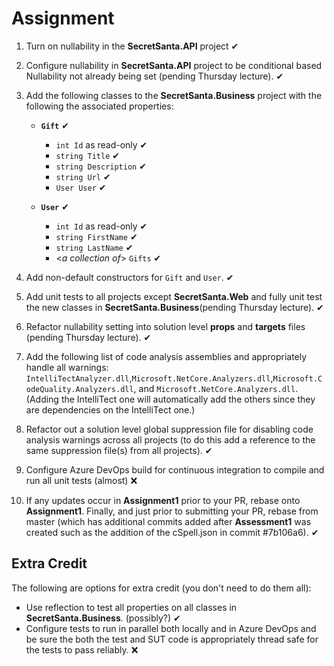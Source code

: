 # Assignment

1. Turn on nullability in the **SecretSanta.API** project ✔
2. Configure nullability in **SecretSanta.API** project to be conditional based Nullability not already being set (pending Thursday lecture). ✔
3. Add the following classes to the **SecretSanta.Business** project with the following the associated properties:
   - **`Gift`** ✔
     - `int Id` as read-only ✔
     - `string Title` ✔
     - `string Description` ✔
     - `string Url` ✔
     - `User User` ✔

   - **`User`** ✔
     - `int Id` as read-only ✔
     - `string FirstName` ✔
     - `string LastName` ✔
     - <*a collection of*> `Gifts` ✔

4. Add non-default constructors for `Gift` and `User`. ✔
5. Add unit tests to all projects except **SecretSanta.Web** and fully unit test the new classes in **SecretSanta.Business**(pending Thursday lecture). ✔
6. Refactor nullability setting into solution level **props** and **targets** files (pending Thursday lecture). ✔
7. Add the following list of code analysis assemblies and appropriately handle all warnings: `IntelliTectAnalyzer.dll`,`Microsoft.NetCore.Analyzers.dll`,`Microsoft.CodeQuality.Analyzers.dll`, and `Microsoft.NetCore.Analyzers.dll`. (Adding the IntelliTect one will automatically add the others since they are dependencies on the IntelliTect one.)
8. Refactor out a solution level global suppression file for disabling code analysis warnings across all projects (to do this add a reference to the same suppression file(s) from all projects). ✔
9. Configure Azure DevOps build for continuous integration to compile and run all unit tests (almost) ❌
10. If any updates occur in **Assignment1** prior to your PR, rebase onto **Assignment1**.  Finally, and just prior to submitting your PR, rebase from master (which has additional commits added after **Assessment1** was created such as the addition of the cSpell.json in commit #7b106a6). ✔

## Extra Credit

The following are options for extra credit (you don't need to do them all):

- Use reflection to test all properties on all classes in **SecretSanta.Business**. (possibly?) ✔
- Configure tests to run in parallel both locally and in Azure DevOps and be sure the both the test and SUT code is appropriately thread safe for the tests to pass reliably. ❌
